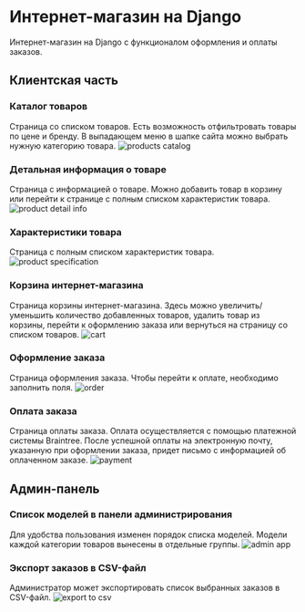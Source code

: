 # Интернет-магазин на Django
Интернет-магазин на Django с функционалом оформления и оплаты заказов.

## Клиентская часть
### Каталог товаров
Страница со списком товаров. Есть возможность отфильтровать товары по цене и бренду. В выпадающем меню в шапке сайта можно выбрать нужную категорию товара.
![products catalog](/readme_img/catalog.png)

### Детальная информация о товаре
Страница с информацией о товаре. Можно добавить товар в корзину или перейти к странице с полным списком характеристик товара.
![product detail info](/readme_img/detail.png)

### Характеристики товара
Страница с полным списком характеристик товара. 
![product specification](/readme_img/specification.png)

### Корзина интернет-магазина
Страница корзины интернет-магазина. Здесь можно увеличить/уменьшить количество добавленных товаров, удалить товар из корзины, перейти к оформлению заказа или вернуться на страницу со списком товаров.
![cart](/readme_img/cart.png)

### Оформление заказа
Страница оформления заказа. Чтобы перейти к оплате, необходимо заполнить поля.
![order](/readme_img/order.png)

### Оплата заказа
Страница оплаты заказа. Оплата осуществляется с помощью платежной системы Braintree. После успешной оплаты на электронную почту, указанную при оформлении заказа, придет письмо с информацией об оплаченном заказе.
![payment](/readme_img/payment.png)


## Админ-панель
### Список моделей в панели администрирования
Для удобства пользования изменен порядок списка моделей. Модели каждой категории товаров вынесены в отдельные группы.
![admin app](/readme_img/admin.png)

### Экспорт заказов в CSV-файл
Администратор может экспортировать список выбранных заказов в CSV-файл.
![export to csv](/readme_img/export_csv.png)